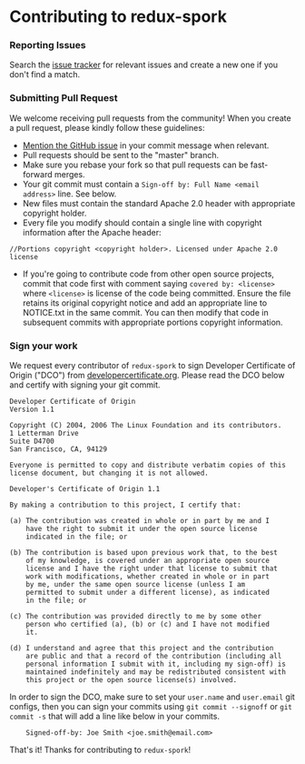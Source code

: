 # Contributing to redux-spork

### Reporting Issues

Search the [issue tracker](https://github.com/folio-sec/redux-spork/issues) for relevant issues and create a new one if you don't find a match.

### Submitting Pull Request

We welcome receiving pull requests from the community! When you create a pull request, please kindly follow these guidelines:
- [Mention the GitHub issue](https://help.github.com/articles/closing-issues-using-keywords/) in your commit message when relevant.
- Pull requests should be sent to the "master" branch.
- Make sure you rebase your fork so that pull requests can be fast-forward merges.
- Your git commit must contain a `Sign-off by: Full Name <email address>` line. See below.
- New files must contain the standard Apache 2.0 header with appropriate copyright holder.
- Every file you modify should contain a single line with copyright information after the Apache header:

```
//Portions copyright <copyright holder>. Licensed under Apache 2.0 license
```

- If you're going to contribute code from other open source projects, commit that code first with comment
saying `covered by: <license>` where `<license>` is license of the code being committed. Ensure the file retains its original copyright notice and add an appropriate line to NOTICE.txt in the same commit. You can then modify that code in subsequent commits with appropriate portions copyright information.

### Sign your work

We request every contributor of `redux-spork` to sign Developer Certificate of Origin ("DCO") from [developercertificate.org](http://developercertificate.org/).
Please read the DCO below and certify with signing your git commit.

```
Developer Certificate of Origin
Version 1.1

Copyright (C) 2004, 2006 The Linux Foundation and its contributors.
1 Letterman Drive
Suite D4700
San Francisco, CA, 94129

Everyone is permitted to copy and distribute verbatim copies of this
license document, but changing it is not allowed.

Developer's Certificate of Origin 1.1

By making a contribution to this project, I certify that:

(a) The contribution was created in whole or in part by me and I
    have the right to submit it under the open source license
    indicated in the file; or

(b) The contribution is based upon previous work that, to the best
    of my knowledge, is covered under an appropriate open source
    license and I have the right under that license to submit that
    work with modifications, whether created in whole or in part
    by me, under the same open source license (unless I am
    permitted to submit under a different license), as indicated
    in the file; or

(c) The contribution was provided directly to me by some other
    person who certified (a), (b) or (c) and I have not modified
    it.

(d) I understand and agree that this project and the contribution
    are public and that a record of the contribution (including all
    personal information I submit with it, including my sign-off) is
    maintained indefinitely and may be redistributed consistent with
    this project or the open source license(s) involved.
```

In order to sign the DCO, make sure to set your `user.name` and `user.email` git configs,
then you can sign your commits using `git commit --signoff` or `git commit -s` that will add a line like below in your commits.

```
    Signed-off-by: Joe Smith <joe.smith@email.com>
```

That's it! Thanks for contributing to `redux-spork`!
